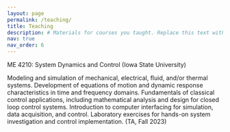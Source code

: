 ```yaml
---
layout: page
permalink: /teaching/
title: Teaching
description: # Materials for courses you taught. Replace this text with your description.
nav: true
nav_order: 6
---
```



ME 4210: System Dynamics and Control (Iowa State University)

Modeling and simulation of mechanical, electrical, fluid, and/or thermal systems. Development of equations of motion and dynamic response characteristics in time and frequency domains. Fundamentals of classical control applications, including mathematical analysis and design for closed loop control systems. Introduction to computer interfacing for simulation, data acquisition, and control. Laboratory exercises for hands-on system investigation and control implementation. (TA, Fall 2023)


